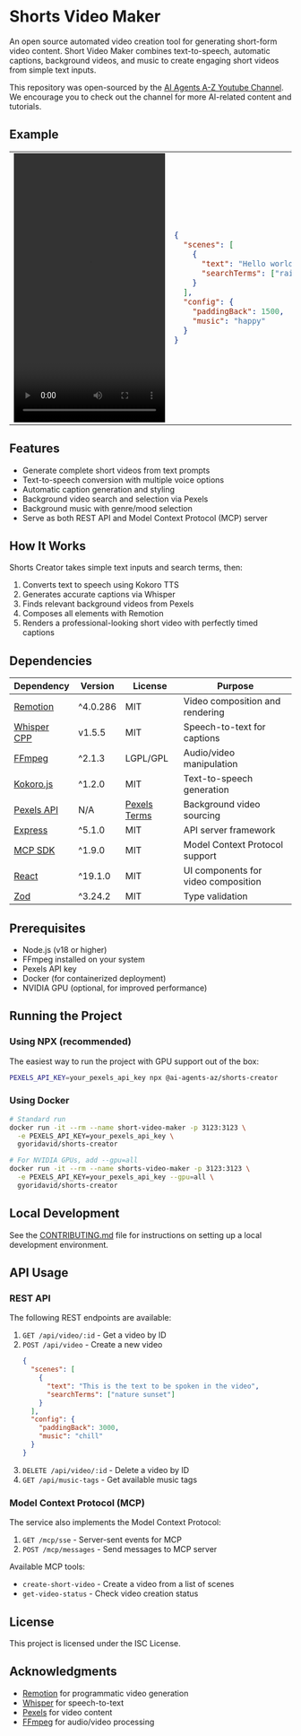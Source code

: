 # Shorts Video Maker

An open source automated video creation tool for generating short-form video content. Short Video Maker combines text-to-speech, automatic captions, background videos, and music to create engaging short videos from simple text inputs.

This repository was open-sourced by the [AI Agents A-Z Youtube Channel](https://www.youtube.com/channel/UCloXqLhp_KGhHBe1kwaL2Tg). We encourage you to check out the channel for more AI-related content and tutorials.

## Example

<table>
  <tr>
    <td>
    <video src="https://github.com/user-attachments/assets/bb7ce80f-e6e1-44e5-ba4e-9b13d917f55b" width="270" height="480"></video>
    </td>
<td>

```json
{
  "scenes": [
    {
      "text": "Hello world! Enjoy using this tool to create awesome AI workflows",
      "searchTerms": ["rainbow"]
    }
  ],
  "config": {
    "paddingBack": 1500,
    "music": "happy"
  }
}
```

</td>
  </tr>
</table>

## Features

- Generate complete short videos from text prompts
- Text-to-speech conversion with multiple voice options
- Automatic caption generation and styling
- Background video search and selection via Pexels
- Background music with genre/mood selection
- Serve as both REST API and Model Context Protocol (MCP) server

## How It Works

Shorts Creator takes simple text inputs and search terms, then:

1. Converts text to speech using Kokoro TTS
2. Generates accurate captions via Whisper
3. Finds relevant background videos from Pexels
4. Composes all elements with Remotion
5. Renders a professional-looking short video with perfectly timed captions

## Dependencies

| Dependency                                             | Version  | License                                         | Purpose                             |
| ------------------------------------------------------ | -------- | ----------------------------------------------- | ----------------------------------- |
| [Remotion](https://remotion.dev/)                      | ^4.0.286 | MIT                                             | Video composition and rendering     |
| [Whisper CPP](https://github.com/ggml-org/whisper.cpp) | v1.5.5   | MIT                                             | Speech-to-text for captions         |
| [FFmpeg](https://ffmpeg.org/)                          | ^2.1.3   | LGPL/GPL                                        | Audio/video manipulation            |
| [Kokoro.js](https://www.npmjs.com/package/kokoro-js)   | ^1.2.0   | MIT                                             | Text-to-speech generation           |
| [Pexels API](https://www.pexels.com/api/)              | N/A      | [Pexels Terms](https://www.pexels.com/license/) | Background video sourcing           |
| [Express](https://expressjs.com/)                      | ^5.1.0   | MIT                                             | API server framework                |
| [MCP SDK](https://modelcontextprotocol.io/)            | ^1.9.0   | MIT                                             | Model Context Protocol support      |
| [React](https://react.dev/)                            | ^19.1.0  | MIT                                             | UI components for video composition |
| [Zod](https://zod.dev/)                                | ^3.24.2  | MIT                                             | Type validation                     |

## Prerequisites

- Node.js (v18 or higher)
- FFmpeg installed on your system
- Pexels API key
- Docker (for containerized deployment)
- NVIDIA GPU (optional, for improved performance)

## Running the Project

### Using NPX (recommended)

The easiest way to run the project with GPU support out of the box:

```bash
PEXELS_API_KEY=your_pexels_api_key npx @ai-agents-az/shorts-creator
```

### Using Docker

```bash
# Standard run
docker run -it --rm --name short-video-maker -p 3123:3123 \
  -e PEXELS_API_KEY=your_pexels_api_key \
  gyoridavid/shorts-creator

# For NVIDIA GPUs, add --gpu=all
docker run -it --rm --name shorts-video-maker -p 3123:3123 \
  -e PEXELS_API_KEY=your_pexels_api_key --gpu=all \
  gyoridavid/shorts-creator
```

## Local Development

See the [CONTRIBUTING.md](CONTRIBUTING.md) file for instructions on setting up a local development environment.

## API Usage

### REST API

The following REST endpoints are available:

1. `GET /api/video/:id` - Get a video by ID
2. `POST /api/video` - Create a new video
   ```json
   {
     "scenes": [
       {
         "text": "This is the text to be spoken in the video",
         "searchTerms": ["nature sunset"]
       }
     ],
     "config": {
       "paddingBack": 3000,
       "music": "chill"
     }
   }
   ```
3. `DELETE /api/video/:id` - Delete a video by ID
4. `GET /api/music-tags` - Get available music tags

### Model Context Protocol (MCP)

The service also implements the Model Context Protocol:

1. `GET /mcp/sse` - Server-sent events for MCP
2. `POST /mcp/messages` - Send messages to MCP server

Available MCP tools:

- `create-short-video` - Create a video from a list of scenes
- `get-video-status` - Check video creation status

## License

This project is licensed under the ISC License.

## Acknowledgments

- [Remotion](https://remotion.dev/) for programmatic video generation
- [Whisper](https://github.com/ggml-org/whisper.cpp) for speech-to-text
- [Pexels](https://www.pexels.com/) for video content
- [FFmpeg](https://ffmpeg.org/) for audio/video processing
